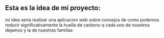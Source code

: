 ## Esta es la idea de mi proyecto:
mi idea seria realizar una aplicacion web sobre consejos de como podemos reducir significativamente la huella de carbono q cada uno de nosotros dejamos y la de nuestras familias
